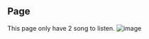 ## Page
This page only have 2 song to listen.
![image](https://github.com/estevan-j/MusicPlayer/assets/94009206/56e7919d-cc32-4996-9a13-41d361f43bea)
